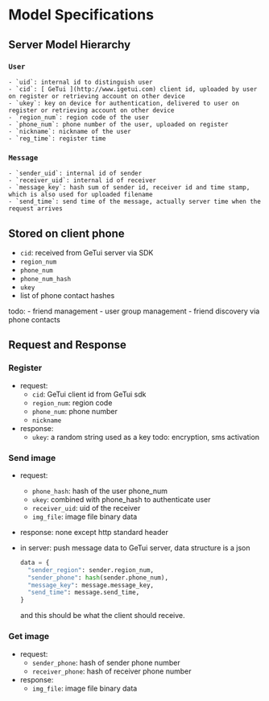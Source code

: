 Model Specifications
========

## Server Model Hierarchy
### `User`
    - `uid`: internal id to distinguish user
    - `cid`: [ GeTui ](http://www.igetui.com) client id, uploaded by user on register or retrieving account on other device
    - `ukey`: key on device for authentication, delivered to user on register or retrieving account on other device
    - `region_num`: region code of the user
    - `phone_num`: phone number of the user, uploaded on register
    - `nickname`: nickname of the user
    - `reg_time`: register time
### `Message`
    - `sender_uid`: internal id of sender
    - `receiver_uid`: internal id of receiver
    - `message_key`: hash sum of sender id, receiver id and time stamp, which is also used for uploaded filename
    - `send_time`: send time of the message, actually server time when the request arrives

## Stored on client phone
- `cid`: received from GeTui server via SDK
- `region_num`
- `phone_num`
- `phone_num_hash`
- `ukey`
- list of phone contact hashes

todo:
    - friend management
    - user group management
    - friend discovery via phone contacts

## Request and Response
### Register
- request:
    - `cid`: GeTui client id from GeTui sdk
    - `region_num`: region code
    - `phone_num`: phone number
    - `nickname`
- response:
    - `ukey`: a random string used as a key
todo: encryption, sms activation

### Send image
- request:
    - `phone_hash`: hash of the user phone_num
    - `ukey`: combined with phone_hash to authenticate user
    - `receiver_uid`: uid of the receiver
    - `img_file`: image file binary data

- response:
    none except http standard header

- in server:
    push message data to GeTui server, data structure is a json
    ```python
    data = {
      "sender_region": sender.region_num,
      "sender_phone": hash(sender.phone_num),
      "message_key": message.message_key,
      "send_time": message.send_time,
    }
    ```
    and this should be what the client should receive.

### Get image
- request:
    - `sender_phone`: hash of sender phone number
    - `receiver_phone`: hash of receiver phone number
- response:
    - `img_file`: image file binary data
